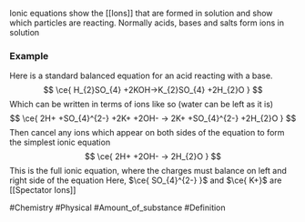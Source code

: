 Ionic equations show the [[Ions]] that are formed in solution and show which particles are reacting. Normally acids, bases and salts form ions in solution
### Example
Here is a standard balanced equation for an acid reacting with a base. 
$$
\ce{ H_{2}SO_{4} +2KOH->K_{2}SO_{4} +2H_{2}O }
$$
Which can be written in terms of ions like so (water can be left as it is)
$$
\ce{ 2H+ +SO_{4}^{2-} +2K+ +2OH- -> 2K+ +SO_{4}^{2-} +2H_{2}O }
$$
Then cancel any ions which appear on both sides of the equation to form the simplest ionic equation
$$
\ce{ 2H+ +2OH- -> 2H_{2}O }
$$
This is the full ionic equation, where the charges must balance on left and right side of the equation
Here, $\ce{ SO_{4}^{2-} }$ and $\ce{ K+}$ are [[Spectator Ions]] 

#Chemistry #Physical #Amount_of_substance #Definition 
